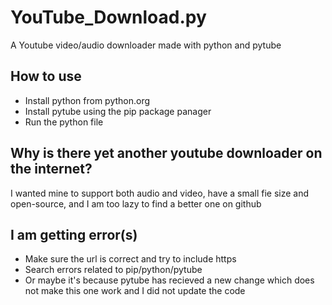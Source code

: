 # YouTube_Download.py
A Youtube video/audio downloader made with python and pytube

## How to use
- Install python from python.org
- Install pytube using the pip package panager
- Run the python file

## Why is there yet another youtube downloader on the internet?
I wanted mine to support both audio and video, have a small fie size and open-source, and I am too lazy to find a better one on github

## I am getting error(s)
- Make sure the url is correct and try to include https
- Search errors related to pip/python/pytube
- Or maybe it's because pytube has recieved a new change which does not make this one work and I did not update the code
